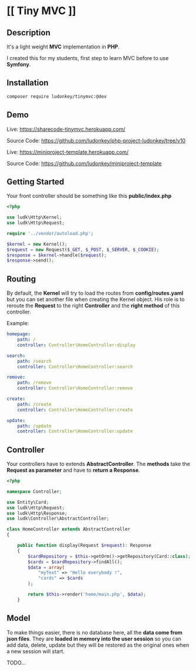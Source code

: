 # [[ Tiny MVC ]]



## Description

It's a light weight **MVC** implementation in **PHP**.

I created this for my students, first step to learn MVC before to use **Symfony**.



## Installation

```sh
composer require ludonkey/tinymvc:@dev
```



## Demo



Live: https://sharecode-tinymvc.herokuapp.com/

Source Code: https://github.com/ludonkey/php-project-ludonkey/tree/v10



Live: https://miniproject-template.herokuapp.com/

Source Code: https://github.com/ludonkey/miniproject-template



## Getting Started

Your front controller should be something like this **public/index.php**

```php
<?php

use ludk\Http\Kernel;
use ludk\Http\Request;

require '../vendor/autoload.php';

$kernel = new Kernel();
$request = new Request($_GET, $_POST, $_SERVER, $_COOKIE);
$response = $kernel->handle($request);
$response->send();
```

## Routing

By default, the **Kernel** will try to load the routes from **config/routes.yaml** but you can set another file when creating the Kernel object.
His role is to reroute the **Request** to the right **Controller** and the **right method** of this controller.

Example:

```yaml
homepage:
    path: /
    controller: Controller\HomeController:display

search:
    path: /search
    controller: Controller\HomeController:search

remove:
    path: /remove
    controller: Controller\HomeController:remove

create:
    path: /create
    controller: Controller\HomeController:create

update:
    path: /update
    controller: Controller\HomeController:update
```

## Controller

Your controllers have to extends **AbstractController**.
The **methods** take the **Request as parameter** and have to **return a Response**.

```php
<?php

namespace Controller;

use Entity\Card;
use ludk\Http\Request;
use ludk\Http\Response;
use ludk\Controller\AbstractController;

class HomeController extends AbstractController
{

    public function display(Request $request): Response
    {
        $cardRepository = $this->getOrm()->getRepository(Card::class);
        $cards = $cardRepository->findAll();
        $data = array(
            "myText" => "Hello everybody !",
            "cards" => $cards
        );

        return $this->render('home/main.php', $data);
    }
```

## Model

To make things easier, there is no database here, all the **data come from json files**.
They are **loaded in memory into the user session** so you can add data, delete, update but they will be restored as the original ones when a new session will start.

TODO...